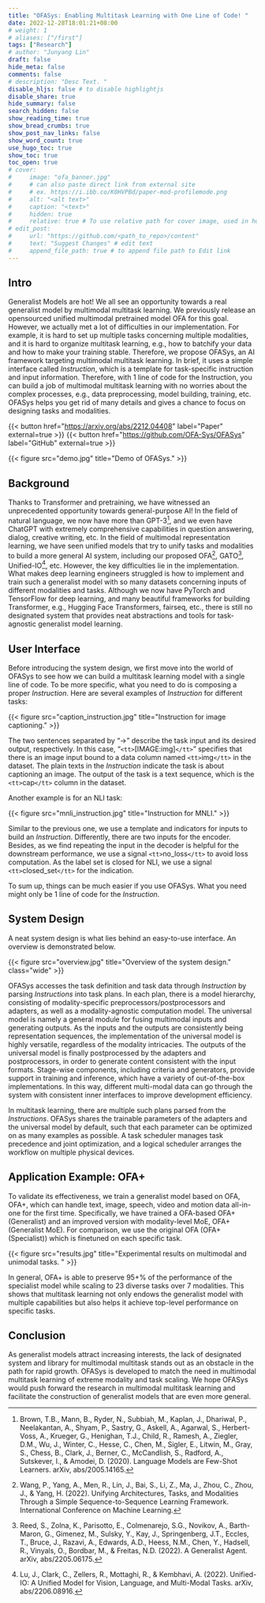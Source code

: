```yaml
---
title: "OFASys: Enabling Multitask Learning with One Line of Code! "
date: 2022-12-28T18:01:21+08:00
# weight: 1
# aliases: ["/first"]
tags: ["Research"]
# author: "Junyang Lin"
draft: false
hide_meta: false
comments: false
# description: "Desc Text. "
disable_hljs: false # to disable highlightjs
disable_share: true
hide_summary: false
search_hidden: false
show_reading_time: true
show_bread_crumbs: true
show_post_nav_links: false
show_word_count: true
use_hugo_toc: true
show_toc: true
toc_open: true
# cover:
#     image: "ofa_banner.jpg"
#     # can also paste direct link from external site
#     # ex. https://i.ibb.co/K0HVPBd/paper-mod-profilemode.png
#     alt: "<alt text>"
#     caption: "<text>"
#     hidden: true
#     relative: true # To use relative path for cover image, used in hugo Page-bundles
# edit_post:
#     url: "https://github.com/<path_to_repo>/content"
#     text: "Suggest Changes" # edit text
#     append_file_path: true # to append file path to Edit link
---
```

## Intro

Generalist Models are hot! We all see an opportunity towards a real generalist model by multimodal multitask learning. We previously release an opensourced unified multimodal pretrained model OFA for this goal. However, we actually met a lot of difficulties in our implementation. For example, it is hard to set up multiple tasks concerning multiple modalities, and it is hard to organize multitask learning, e.g., how to batchify your data and how to make your training stable. Therefore, we propose OFASys, an AI framework targeting multimodal multitask learning. In brief, it uses a simple interface called _Instruction_, which is a template for task-specific instruction and input information. Therefore, with 1 line of code for the Instruction, you can build a job of multimodal multitask learning with no worries about the complex processes, e.g., data preprocessing, model building, training, etc. OFASys helps you get rid of many details and gives a chance to focus on designing tasks and modalities.

{{< button href="https://arxiv.org/abs/2212.04408" label="Paper" external=true >}}
{{< button href="https://github.com/OFA-Sys/OFASys" label="GitHub" external=true >}}

{{< figure src="demo.jpg" title="Demo of OFASys." >}}

## Background

Thanks to Transformer and pretraining, we have witnessed an unprecedented opportunity towards general-purpose AI! In the field of natural language, we now have more than GPT-3[^1], and we even have ChatGPT with extremely comprehensive capabilities in question answering, dialog, creative writing, etc. In the field of multimodal representation learning, we have seen unified models that try to unify tasks and modalities to build a more general AI system, including our proposed OFA[^2], GATO[^3], Unified-IO[^4], etc. However, the key difficulties lie in the implementation. What makes deep learning engineers struggled is how to implement and train such a generalist model with so many datasets concerning inputs of different modalities and tasks. Although we now have PyTorch and TensorFlow for deep learning, and many beautiful frameworks for building Transformer, e.g., Hugging Face Transformers, fairseq, etc., there is still no designated system that provides neat abstractions and tools for task-agnostic generalist model learning.

## User Interface

Before introducing the system design, we first move into the world of OFASys to see how we can build a multitask learning model with a single line of code. To be more specific, what you need to do is composing a proper _Instruction_. Here are several examples of _Instruction_ for different tasks:

{{< figure src="caption_instruction.jpg" title="Instruction for image captioning." >}}

The two sentences separated by “->” describe the task input and its desired output, respectively. In this case, “`<tt>`[IMAGE:img]`</tt>`” specifies that there is an image input bound to a data column named `<tt>`img`</tt>` in the dataset. The plain texts in the _Instruction_ indicate the task is about captioning an image. The output of the task is a text sequence, which is the `<tt>`cap`</tt>` column in the dataset.

Another example is for an NLI task:

{{< figure src="mnli_instruction.jpg" title="Instruction for MNLI." >}}

Similar to the previous one, we use a template and indicators for inputs to build an _Instruction_. Differently, there are two inputs for the encoder. Besides, as we find repeating the input in the decoder is helpful for the downstream performance, we use a signal `<tt>`no_loss`</tt>` to avoid loss computation. As the label set is closed for NLI, we use a signal `<tt>`closed_set`</tt>` for the indication.

To sum up, things can be much easier if you use OFASys. What you need might only be 1 line of code for the _Instruction_.

## System Design

A neat system design is what lies behind an easy-to-use interface. An overview is demonstrated below.

{{< figure src="overview.jpg" title="Overview of the system design." class="wide" >}}

OFASys accesses the task definition and task data through _Instruction_ by parsing _Instructions_ into task plans. In each plan, there is a model hierarchy, consisting of modality-specific preprocessors/postprocessors and adapters, as well as a modality-agnostic computation model. The universal model is namely a general module for fusing multimodal inputs and generating outputs. As the inputs and the outputs are consistently being representation sequences, the implementation of the universal model is highly versatile, regardless of the modality intricacies. The outputs of the universal model is finally postprocessed by the adapters and postprocessors, in order to generate content consistent with the input formats. Stage-wise components, including criteria and generators, provide support in training and inference, which have a variety of out-of-the-box implementations. In this way, different multi-modal data can go through the system with consistent inner interfaces to improve development efficiency.

In multitask learning, there are multiple such plans parsed from the _Instructions_. OFASys shares the trainable parameters of the adapters and the universal model by default, such that each parameter can be optimized on as many examples as possible. A task scheduler manages task precedence and joint optimization, and a logical scheduler arranges the workflow on multiple physical devices.

## Application Example: OFA+

To validate its effectiveness, we train a generalist model based on OFA, OFA+, which can handle text, image, speech, video and motion data all-in-one for the first time. Specifically, we have trained a OFA-based OFA+ (Generalist) and an improved version with modality-level MoE, OFA+ (Generalist MoE). For comparison, we use the original OFA (OFA+ (Specialist)) which is finetuned on each specific task.

{{< figure src="results.jpg" title="Experimental results on multimodal and unimodal tasks. " >}}

In general, OFA+ is able to preserve 95+% of the performance of the specialist model while scaling to 23 diverse tasks over 7 modalities. This shows that multitask learning not only endows the generalist model with multiple capabilities but also helps it achieve top-level performance on specific tasks.

## Conclusion

As generalist models attract increasing interests, the lack of designated system and library for multimodal multitask stands out as an obstacle in the path for rapid growth. OFASys is developed to match the need in multimodal multitask learning of extreme modality and task scaling. We hope OFASys would push forward the research in multimodal multitask learning and facilitate the construction of generalist models that are even more general.

[^1]: Brown, T.B., Mann, B., Ryder, N., Subbiah, M., Kaplan, J., Dhariwal, P., Neelakantan, A., Shyam, P., Sastry, G., Askell, A., Agarwal, S., Herbert-Voss, A., Krueger, G., Henighan, T.J., Child, R., Ramesh, A., Ziegler, D.M., Wu, J., Winter, C., Hesse, C., Chen, M., Sigler, E., Litwin, M., Gray, S., Chess, B., Clark, J., Berner, C., McCandlish, S., Radford, A., Sutskever, I., & Amodei, D. (2020).
       Language Models are Few-Shot Learners.
       arXiv, abs/2005.14165.
    
[^2]: Wang, P., Yang, A., Men, R., Lin, J., Bai, S., Li, Z., Ma, J., Zhou, C., Zhou, J., & Yang, H. (2022).
       Unifying Architectures, Tasks, and Modalities Through a Simple Sequence-to-Sequence Learning Framework.
       International Conference on Machine Learning.
    
[^3]: Reed, S., Zolna, K., Parisotto, E., Colmenarejo, S.G., Novikov, A., Barth-Maron, G., Gimenez, M., Sulsky, Y., Kay, J., Springenberg, J.T., Eccles, T., Bruce, J., Razavi, A., Edwards, A.D., Heess, N.M., Chen, Y., Hadsell, R., Vinyals, O., Bordbar, M., & Freitas, N.D. (2022).
       A Generalist Agent.
       arXiv, abs/2205.06175.
    
[^4]: Lu, J., Clark, C., Zellers, R., Mottaghi, R., & Kembhavi, A. (2022).
       Unified-IO: A Unified Model for Vision, Language, and Multi-Modal Tasks.
       arXiv, abs/2206.08916.
